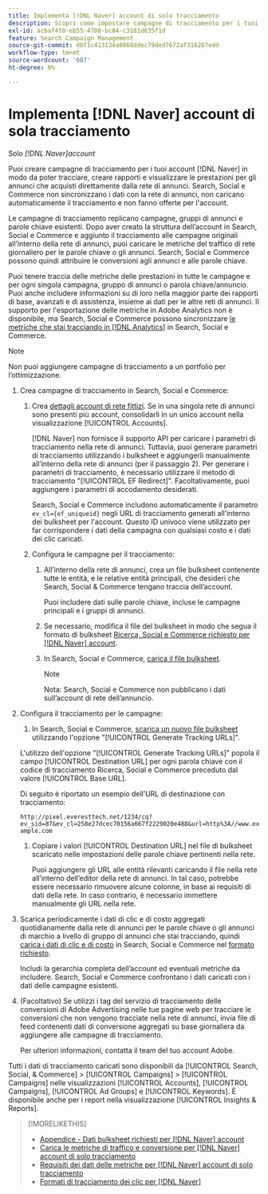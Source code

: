 ```yaml
---
title: Implementa [!DNL Naver] account di solo tracciamento
description: Scopri come impostare campagne di tracciamento per i tuoi account  [!DNL Naver]  in modo da poter monitorare, creare rapporti e visualizzare le prestazioni per gli annunci che acquisti direttamente dalla rete di annunci.
exl-id: acbaf4f0-eb55-4788-bc84-c3181d635f1d
feature: Search Campaign Management
source-git-commit: d0f1c413134a0868ddec79ded7672af316267edd
workflow-type: tm+mt
source-wordcount: '687'
ht-degree: 0%

---
```


# Implementa [!DNL Naver] account di sola tracciamento

Solo *[!DNL Naver]account*

Puoi creare campagne di tracciamento per i tuoi account [!DNL Naver] in modo da poter tracciare, creare rapporti e visualizzare le prestazioni per gli annunci che acquisti direttamente dalla rete di annunci. Search, Social e Commerce non sincronizzano i dati con la rete di annunci, non caricano automaticamente il tracciamento e non fanno offerte per l&#39;account.

Le campagne di tracciamento replicano campagne, gruppi di annunci e parole chiave esistenti. Dopo aver creato la struttura dell’account in Search, Social e Commerce e aggiunto il tracciamento alle campagne originali all’interno della rete di annunci, puoi caricare le metriche del traffico di rete giornaliero per le parole chiave o gli annunci. Search, Social e Commerce possono quindi attribuire le conversioni agli annunci e alle parole chiave.

Puoi tenere traccia delle metriche delle prestazioni in tutte le campagne e per ogni singola campagna, gruppo di annunci o parola chiave/annuncio. Puoi anche includere informazioni su di loro nella maggior parte dei rapporti di base, avanzati e di assistenza, insieme ai dati per le altre reti di annunci. Il supporto per l&#39;esportazione delle metriche in Adobe Analytics non è disponibile, ma Search, Social e Commerce possono sincronizzare [le metriche che stai tracciando in [!DNL Analytics]](/help/integrations/analytics/analytics-data-in-advertising.md) in Search, Social e Commerce.

>[!NOTE]
>
>Non puoi aggiungere campagne di tracciamento a un portfolio per l’ottimizzazione.

1. Crea campagne di tracciamento in Search, Social e Commerce:

   1. Crea [dettagli account di rete fittizi](/help/search-social-commerce/campaign-management/accounts/ad-network-account-manage.md). Se in una singola rete di annunci sono presenti più account, consolidarli in un unico account nella visualizzazione [!UICONTROL Accounts].

      [!DNL Naver] non fornisce il supporto API per caricare i parametri di tracciamento nella rete di annunci. Tuttavia, puoi generare parametri di tracciamento utilizzando i bulksheet e aggiungerli manualmente all’interno della rete di annunci (per il passaggio 2). Per generare i parametri di tracciamento, è necessario utilizzare il metodo di tracciamento &quot;[!UICONTROL EF Redirect]&quot;. Facoltativamente, puoi aggiungere i parametri di accodamento desiderati.

      Search, Social e Commerce includono automaticamente il parametro `ev_cl={ef_uniqueid}` negli URL di tracciamento generati all&#39;interno dei bulksheet per l&#39;account. Questo ID univoco viene utilizzato per far corrispondere i dati della campagna con qualsiasi costo e i dati dei clic caricati.

   1. Configura le campagne per il tracciamento:

      1. All’interno della rete di annunci, crea un file bulksheet contenente tutte le entità, e le relative entità principali, che desideri che Search, Social &amp; Commerce tengano traccia dell’account.

         Puoi includere dati sulle parole chiave, incluse le campagne principali e i gruppi di annunci.

      1. Se necessario, modifica il file del bulksheet in modo che segua il formato di bulksheet [Ricerca, Social e Commerce richiesto per [!DNL Naver] account](/help/search-social-commerce/campaign-management/bulksheets/bulksheet-data-formats/bulksheet-data-naver.md).

      1. In Search, Social e Commerce, [carica il file bulksheet](/help/search-social-commerce/campaign-management/bulksheets/bulksheet-upload.md).

         >[!NOTE]
         >
         >Nota: Search, Social e Commerce non pubblicano i dati sull’account di rete dell’annuncio.

1. Configura il tracciamento per le campagne:

   1. In Search, Social e Commerce, [scarica un nuovo file bulksheet](/help/search-social-commerce/campaign-management/bulksheets/bulksheet-download.md) utilizzando l&#39;opzione &quot;[!UICONTROL Generate Tracking URLs]&quot;.

   L&#39;utilizzo dell&#39;opzione &quot;[!UICONTROL Generate Tracking URLs]&quot; popola il campo [!UICONTROL Destination URL] per ogni parola chiave con il codice di tracciamento Ricerca, Social e Commerce preceduto dal valore [!UICONTROL Base URL].

   Di seguito è riportato un esempio dell’URL di destinazione con tracciamento:

   ```http://pixel.everesttech.net/1234/cq?ev_sid=87&ev_cl=258e27dcec70156a667f2229020e488&url=http%3A//www.example.com```

   1. Copiare i valori [!UICONTROL Destination URL] nel file di bulksheet scaricato nelle impostazioni delle parole chiave pertinenti nella rete.

      Puoi aggiungere gli URL alle entità rilevanti caricando il file nella rete all’interno dell’editor della rete di annunci. In tal caso, potrebbe essere necessario rimuovere alcune colonne, in base ai requisiti di dati della rete. In caso contrario, è necessario immettere manualmente gli URL nella rete.

1. Scarica periodicamente i dati di clic e di costo aggregati quotidianamente dalla rete di annunci per le parole chiave o gli annunci di marchio a livello di gruppo di annunci che stai tracciando, quindi [carica i dati di clic e di costo](/help/search-social-commerce/tools/metrics-upload-tracking-campaigns/naver-tracking-campaigns-upload-metrics.md) in Search, Social e Commerce nel [formato richiesto](/help/search-social-commerce/tools/metrics-upload-tracking-campaigns/naver-tracking-campaigns-data-requirements.md).

   Includi la gerarchia completa dell’account ed eventuali metriche da includere. Search, Social e Commerce confrontano i dati caricati con i dati delle campagne esistenti.

1. (Facoltativo) Se utilizzi i tag del servizio di tracciamento delle conversioni di Adobe Advertising nelle tue pagine web per tracciare le conversioni che non vengono tracciate nella rete di annunci, invia file di feed contenenti dati di conversione aggregati su base giornaliera da aggiungere alle campagne di tracciamento.

   Per ulteriori informazioni, contatta il team del tuo account Adobe.

Tutti i dati di tracciamento caricati sono disponibili da [!UICONTROL Search, Social, & Commerce] > [!UICONTROL Campaigns] > [!UICONTROL Campaigns] nelle visualizzazioni [!UICONTROL Accounts], [!UICONTROL Campaigns], [!UICONTROL Ad Groups] e [!UICONTROL Keywords]. È disponibile anche per i report nella visualizzazione [!UICONTROL Insights & Reports].

>[!MORELIKETHIS]
>
>* [Appendice - Dati bulksheet richiesti per [!DNL Naver] account](/help/search-social-commerce/campaign-management/bulksheets/bulksheet-data-formats/bulksheet-data-naver.md)
>* [Carica le metriche di traffico e conversione per [!DNL Naver] account di solo tracciamento](/help/search-social-commerce/tools/metrics-upload-tracking-campaigns/naver-tracking-campaigns-upload-metrics.md)
>* [Requisiti dei dati delle metriche per [!DNL Naver] account di solo tracciamento](/help/search-social-commerce/tools/metrics-upload-tracking-campaigns/naver-tracking-campaigns-data-requirements.md)
>* [Formati di tracciamento dei clic per [!DNL Naver]](/help/search-social-commerce/tracking/formats-click-tracking-naver.md)
